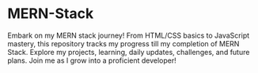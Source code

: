 # MERN-Stack
Embark on my MERN stack journey! From HTML/CSS basics to JavaScript mastery, this repository tracks my progress till my completion of MERN Stack. Explore my projects, learning, daily updates, challenges, and future plans. Join me as I grow into a proficient developer!
